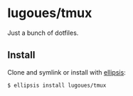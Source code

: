 # lugoues/tmux
Just a bunch of dotfiles.

## Install
Clone and symlink or install with [ellipsis][ellipsis]:

```
$ ellipsis install lugoues/tmux
```

[ellipsis]: http://ellipsis.sh
